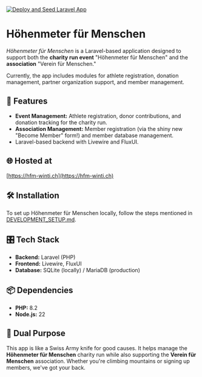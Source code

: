 [![Deploy and Seed Laravel App](https://github.com/fuermenschen/hfm/actions/workflows/deploy.yml/badge.svg)](https://github.com/fuermenschen/hfm/actions/workflows/deploy.yml)

# Höhenmeter für Menschen

_Höhenmeter für Menschen_ is a Laravel-based application designed to support both the **charity run event** "Höhenmeter für Menschen" and the **association** "Verein für Menschen."

Currently, the app includes modules for athlete registration, donation management, partner organization support, and member management.

## 🚀 Features

- **Event Management:** Athlete registration, donor contributions, and donation tracking for the charity run.
- **Association Management:** Member registration (via the shiny new "Become Member" form!) and member database management.
- Laravel-based backend with Livewire and FluxUI.

## 🌐 Hosted at

[https://hfm-winti.ch](https://hfm-winti.ch)

## 🛠 Installation

To set up Höhenmeter für Menschen locally, follow the steps mentioned in [DEVELOPMENT_SETUP.md](DEVELOPMENT_SETUP.md).

## 🎛 Tech Stack

- **Backend:** Laravel (PHP)
- **Frontend:** Livewire, FluxUI
- **Database:** SQLite (locally) / MariaDB (production)

## 📦 Dependencies

- **PHP:** 8.2
- **Node.js:** 22

## 🤝 Dual Purpose

This app is like a Swiss Army knife for good causes. It helps manage the **Höhenmeter für Menschen** charity run while also supporting the **Verein für Menschen** association. Whether you're climbing mountains or signing up members, we've got your back.

